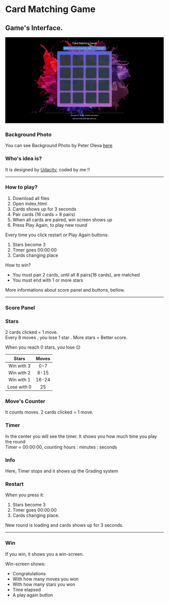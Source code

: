 # Card Matching Game

## Game's Interface.  

 ![Game's Interface](https://github.com/AVoudromnianos/Card-Matching-Game/blob/main/Card%20Matching%20Game.png)

### Background Photo
You can see Background Photo by Peter Olexa [here](https://unsplash.com/photos/mxIGWk111u0)

### Who's idea is?
It is designed by [Udacity](https://www.udacity.com/), coded by me !!

---

### How to play?
 1. Download all files
 2. Open index.html
 3. Cards shows up for 3 seconds
 4. Pair cards (16 cards = 8 pairs)
 5. When all cards are paired, win screen shows up
 6. Press Play Again, to play new round
 
 Every time you click restart or Play Again buttons:
 1. Stars become 3
 2. Timer goes 00:00:00
 3. Cards changing place
 
 How to win?
 - You must pair 2 cards, until all 8 pairs(16 cards), are matched
 - You must end with 1 or more stars
 
 More informations about score panel and buttons, bellow.
 
---

### Score Panel
### Stars
2 cards clicked = 1 move.\
Every 8 moves , you lose 1 star . More stars = Better score. 

When you reach 0 stars, you lose :pensive:

  |Stars| Moves |
  |:--:|:--:|
  |Win with 3|0-7|
  |Win with 2| 8-15 |
  |Win with 1| 16-24| 
  |Lose with 0|25|
  
### Move's Counter
It counts moves. 2 cards clicked = 1 move.
  
### Timer
In the center you will see the timer. It shows you how much time you play the round\
Timer = 00:00:00, counting hours : minutes : seconds

### Info
Here, Timer stops and it shows up the Grading system

### Restart
 When you press it: 
 1. Stars become 3
 2. Timer goes 00:00:00
 3. Cards changing place.
 
 New round is loading and cards shows up for 3 seconds.
 
---
### Win
If you win, it shows you a win-screen.
 
 Win-screen shows:
  - Congratulations
  - With how many moves you won
  - With how many stars you won
  - Time elapsed
  - A play again button

